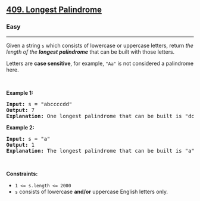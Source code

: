<h2><a href="https://leetcode.com/problems/longest-palindrome/">409. Longest Palindrome</a></h2><h3>Easy</h3><hr><div style="user-select: auto;"><p style="user-select: auto;">Given a string <code style="user-select: auto;">s</code> which consists of lowercase or uppercase letters, return <em style="user-select: auto;">the length of the <strong style="user-select: auto;">longest palindrome</strong></em>&nbsp;that can be built with those letters.</p>

<p style="user-select: auto;">Letters are <strong style="user-select: auto;">case sensitive</strong>, for example,&nbsp;<code style="user-select: auto;">"Aa"</code> is not considered a palindrome here.</p>

<p style="user-select: auto;">&nbsp;</p>
<p style="user-select: auto;"><strong style="user-select: auto;">Example 1:</strong></p>

<pre style="user-select: auto;"><strong style="user-select: auto;">Input:</strong> s = "abccccdd"
<strong style="user-select: auto;">Output:</strong> 7
<strong style="user-select: auto;">Explanation:</strong> One longest palindrome that can be built is "dccaccd", whose length is 7.
</pre>

<p style="user-select: auto;"><strong style="user-select: auto;">Example 2:</strong></p>

<pre style="user-select: auto;"><strong style="user-select: auto;">Input:</strong> s = "a"
<strong style="user-select: auto;">Output:</strong> 1
<strong style="user-select: auto;">Explanation:</strong> The longest palindrome that can be built is "a", whose length is 1.
</pre>

<p style="user-select: auto;">&nbsp;</p>
<p style="user-select: auto;"><strong style="user-select: auto;">Constraints:</strong></p>

<ul style="user-select: auto;">
	<li style="user-select: auto;"><code style="user-select: auto;">1 &lt;= s.length &lt;= 2000</code></li>
	<li style="user-select: auto;"><code style="user-select: auto;">s</code> consists of lowercase <strong style="user-select: auto;">and/or</strong> uppercase English&nbsp;letters only.</li>
</ul>
</div>
